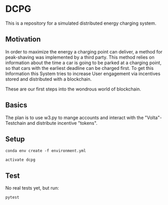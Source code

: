 # DCPG

This is a repository for a simulated distributed energy charging system.

## Motivation

In order to maximize the energy a charging point can deliver, a method for peak-shaving was implemented by a third party. This method relies on information about the time a car is going to be parked at a charging point, so that cars with the earliest deadline can be charged first. To get this Information this System tries to increase User engagement via incentives stored and distributed with a blockchain. 

These are our first steps into the wondrous world of blockchain.

## Basics

The plan is to use w3.py to mange accounts and interact with the "Volta"-Testchain and distribute incentive "tokens".

## Setup

```
conda env create -f environment.yml
```

```
activate dcpg
```

## Test

No real tests yet, but run:

```
pytest
```